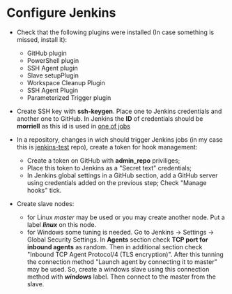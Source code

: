Configure Jenkins
=================

* Check that the following plugins were installed (In case something is missed, 
install it):                                                                    
    * GitHub plugin                                                             
    * PowerShell plugin                                                         
    * SSH Agent plugin                                                          
    * Slave setupPlugin                                                         
    * Workspace Cleanup Plugin                                                  
    * SSH Agent Plugin                                                          
    * Parameterized Trigger plugin                                                 

* Create SSH key with **ssh-keygen**. Place one to Jenkins credentials and 
another one to GitHub. In Jenkins the **ID** of credentials should be 
**morriell** as this id is used in [one of jobs](../jobs/triggered\_job.yaml)
* In a repository, changes in wich should trigger Jenkins jobs (in my case this 
is [jenkins-test](https://github.com/morriell/jenkins-test) repo), create a 
token for hook management:
	* Create a token on GitHub with **admin_repo** priviliges; 
	* Place this token to Jenkins as a "Secret text" credentials;
	* In Jenkins global settings in a GitHub section, add a GitHub server using
	credentials added on the previous step; Check "Manage hooks" tick.

* Create slave nodes:
	* for Linux *master* may be used or you may create another node. Put a label 
	_**linux**_ on this node.
	* for Windows some tuning is needed. Go to Jenkins -> Settings -> Global 
	Security Settings. In **Agents** section check **TCP port for inbound 
	agents** as random. Then in additional section check "Inbound TCP Agent 
	Protocol/4 (TLS encryption)". After this tunning the connection method 
	"Launch agent by connecting it to master" may be used. So, create a windows 
	slave using this connection method with _**windows**_ label. Then connect to
	the master from the slave.

<!--
* In a job that is supposed to be triggered by a hook:
	* in "SCM" section fill in Git repository settings (repository URL, 
	credentials, branch); SSH key from the first step may be used;
	* in a "Triggers" section check "GitHub hook trigger for GITScm polling".
* A hook on GitHub will be created automatically
-->

